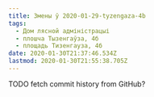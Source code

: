 ```yaml
---
title: Змены ў 2020-01-29-tyzengaza-4b
tags:
  - Дом лясной адміністрацыі
  - плошча Тызенгаўза, 4б
  - площадь Тизенгауза, 4б
date: 2020-01-30T21:37:46.534Z
lastmod: 2020-01-30T21:55:38.705Z
---
```


TODO fetch commit history from GitHub?
